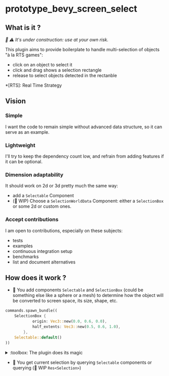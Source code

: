 # prototype_bevy_screen_select

## What is it ?

*:construction: :warning: It's under construction: use at your own risk.*

This plugin aims to provide boilerplate to handle multi-selection of objects "à la RTS games":
- click on an object to select it
- click and drag shows a selection rectangle
- release to select objects detected in the rectanble

*[RTS]: Real Time Strategy

## Vision

### Simple

I want the code to remain simple without advanced data structure, so it can serve as an example.

### Lightweight

I'll try to keep the dependency count low, and refrain from adding features if it can be optional.

### Dimension adaptability

It should work on 2d or 3d pretty much the same way:
- add a `Selectable` Component
- (:construction: WIP) Choose a `SelectionWorldData` Component: either a `SelectionBox` or some 2d or custom ones.

### Accept contributions

I am open to contributions, especially on these subjects:

- tests
- examples
- continuous integration setup
- benchmarks
- list and document alternatives

## How does it work ?

- :massage: You add components `Selectable` and `SelectionBox` (could be something else like a sphere or a mesh) to determine how the object will be converted to screen space, its size, shape, etc.
```rs
commands.spawn_bundle((
    SelectionBox {
            origin: Vec3::new(0.0, 0.6, 0.0),
            half_extents: Vec3::new(0.5, 0.6, 1.0),
        },
    Selectable::default()
))
```
<details>
  <summary>:toolbox: The plugin does its magic</summary>
  
- :toolbox: *optionally show a wireframe of the `SelectionBox`*

![Image](images/selection_wireframe.png)
- :toolbox: the plugin adds a component to represent the converted screen space of your object
- :toolbox: `SelectionBox` is converted in that screen space *and optionally draw a green debug rectangle to show it*

![Image](images/rect_screen_selection.png)
- :toolbox: the plugin has created a UI to show the selection rectangle drag
- :toolbox: internally, a ui is created, to show the selection rectangle drag

- :toolbox: The selection rectangle performs a simple AABB intersection test with visibles `Selectables` to select them.

</details>

- :massage: You get current selection by querying `Selectable` components or querying (:construction: WIP `Res<Selection>`)